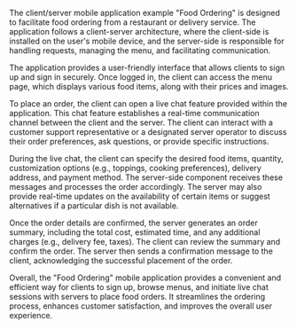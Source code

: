 The client/server mobile application example "Food Ordering" is designed to facilitate food ordering from a restaurant or delivery service. The application follows a client-server architecture, where the client-side is installed on the user's mobile device, and the server-side is responsible for handling requests, managing the menu, and facilitating communication.

The application provides a user-friendly interface that allows clients to sign up and sign in securely. Once logged in, the client can access the menu page, which displays various food items, along with their prices and images. 

To place an order, the client can open a live chat feature provided within the application. This chat feature establishes a real-time communication channel between the client and the server. The client can interact with a customer support representative or a designated server operator to discuss their order preferences, ask questions, or provide specific instructions.

During the live chat, the client can specify the desired food items, quantity, customization options (e.g., toppings, cooking preferences), delivery address, and payment method. The server-side component receives these messages and processes the order accordingly. The server may also provide real-time updates on the availability of certain items or suggest alternatives if a particular dish is not available.

Once the order details are confirmed, the server generates an order summary, including the total cost, estimated time, and any additional charges (e.g., delivery fee, taxes). The client can review the summary and confirm the order. The server then sends a confirmation message to the client, acknowledging the successful placement of the order.

Overall, the "Food Ordering" mobile application provides a convenient and efficient way for clients to sign up, browse menus, and initiate live chat sessions with servers to place food orders. It streamlines the ordering process, enhances customer satisfaction, and improves the overall user experience.

